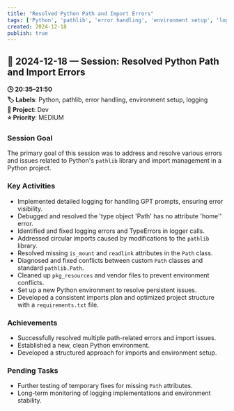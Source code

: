 ```yaml
---
title: "Resolved Python Path and Import Errors"
tags: ['Python', 'pathlib', 'error handling', 'environment setup', 'logging']
created: 2024-12-18
publish: true
---
```


## 📅 2024-12-18 — Session: Resolved Python Path and Import Errors

**🕒 20:35–21:50**  
**🏷️ Labels**: Python, pathlib, error handling, environment setup, logging  
**📂 Project**: Dev  
**⭐ Priority**: MEDIUM  


### Session Goal
The primary goal of this session was to address and resolve various errors and issues related to Python's `pathlib` library and import management in a Python project.

### Key Activities
- Implemented detailed logging for handling GPT prompts, ensuring error visibility.
- Debugged and resolved the 'type object 'Path' has no attribute 'home'' error.
- Identified and fixed logging errors and TypeErrors in logger calls.
- Addressed circular imports caused by modifications to the `pathlib` library.
- Resolved missing `is_mount` and `readlink` attributes in the `Path` class.
- Diagnosed and fixed conflicts between custom `Path` classes and standard `pathlib.Path`.
- Cleaned up `pkg_resources` and vendor files to prevent environment conflicts.
- Set up a new Python environment to resolve persistent issues.
- Developed a consistent imports plan and optimized project structure with a `requirements.txt` file.

### Achievements
- Successfully resolved multiple path-related errors and import issues.
- Established a new, clean Python environment.
- Developed a structured approach for imports and environment setup.

### Pending Tasks
- Further testing of temporary fixes for missing `Path` attributes.
- Long-term monitoring of logging implementations and environment stability.
